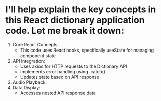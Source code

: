 # I'll help explain the key concepts in this React dictionary application code. Let me break it down:
1. Core React Concepts:
   - This code uses React hooks, specifically useState for managing component state
2. API Integration:
   - Uses axios for HTTP requests to the Dictionary API
   - Implements error handling using .catch()
   - Updates state based on API response
3. Audio Playback:
4. Data Display:
   - Accesses nested API response data
